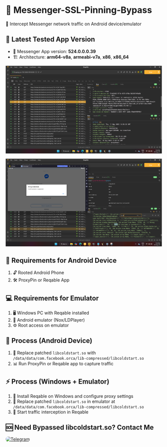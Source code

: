 # 🔐 Messenger-SSL-Pinning-Bypass
📡 Intercept Messenger network traffic on Android device/emulator

## 📌 Latest Tested App Version
- 🎯 Messenger App version: **524.0.0.0.39**
- 🏗️ Architecture: **arm64-v8a**, **armeabi-v7a**, **x86**, **x86_64**

![main flow](https://raw.githubusercontent.com/SHAJON-404/Messenger-SSL-Pinning-Bypass/refs/heads/main/image/v520.jpg)

![response](https://raw.githubusercontent.com/SHAJON-404/Messenger-SSL-Pinning-Bypass/refs/heads/main/image/response.png)

## 📱 Requirements for Android Device
1. 🔓 Rooted Android Phone  
2. 🛠️ ProxyPin or Reqable App  

## 💻 Requirements for Emulator
1. 🖥️ Windows PC with Reqable installed  
2. 📲 Android emulator (Nox/LDPlayer)  
3. ⚙️ Root access on emulator  

## 🔧 Process (Android Device)
1. 🔄 Replace patched `libcoldstart.so` with `/data/data/com.facebook.orca/lib-compressed/libcoldstart.so`  
2. 📊 Run ProxyPin or Reqable app to capture traffic  

## ⚡ Process (Windows + Emulator)
1. 🔌 Install Reqable on Windows and configure proxy settings  
2. 🔄 Replace patched `libcoldstart.so` in emulator at `/data/data/com.facebook.orca/lib-compressed/libcoldstart.so`  
3. 🚀 Start traffic interception in Reqable  

## 🆘 Need Bypassed libcoldstart.so? Contact Me
<p align="left">
  <a href="https://t.me/DarknessKing999" target="_blank">
    <img src="https://img.shields.io/badge/💬_Chat_on_Telegram-2CA5E0?style=for-the-badge&logo=telegram&logoColor=white&labelColor=121212&color=26A5E4&logoWidth=20" alt="Telegram" style="border-radius: 8px;"/>
  </a>
</p>
